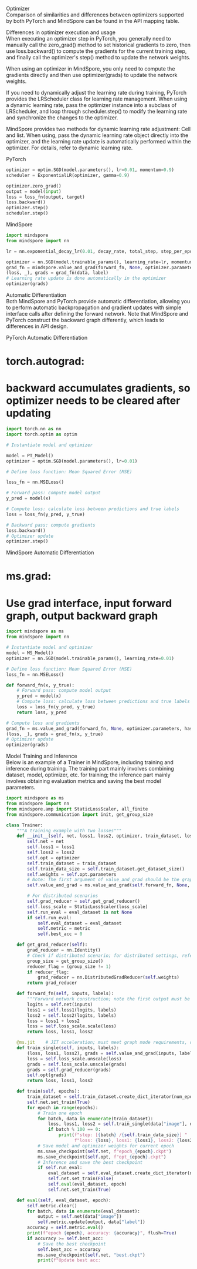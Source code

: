 Optimizer  
Comparison of similarities and differences between optimizers supported by both PyTorch and MindSpore can be found in the API mapping table.

Differences in optimizer execution and usage  
When executing an optimizer step in PyTorch, you generally need to manually call the zero_grad() method to set historical gradients to zero, then use loss.backward() to compute the gradients for the current training step, and finally call the optimizer's step() method to update the network weights.

When using an optimizer in MindSpore, you only need to compute the gradients directly and then use optimizer(grads) to update the network weights.

If you need to dynamically adjust the learning rate during training, PyTorch provides the LRScheduler class for learning rate management. When using a dynamic learning rate, pass the optimizer instance into a subclass of LRScheduler, and loop through scheduler.step() to modify the learning rate and synchronize the changes to the optimizer.

MindSpore provides two methods for dynamic learning rate adjustment: Cell and list. When using, pass the dynamic learning rate object directly into the optimizer, and the learning rate update is automatically performed within the optimizer. For details, refer to dynamic learning rate.

PyTorch
```python
optimizer = optim.SGD(model.parameters(), lr=0.01, momentum=0.9)
scheduler = ExponentialLR(optimizer, gamma=0.9)

optimizer.zero_grad()
output = model(input)
loss = loss_fn(output, target)
loss.backward()
optimizer.step()
scheduler.step()
```
MindSpore

```python
import mindspore
from mindspore import nn

lr = nn.exponential_decay_lr(0.01, decay_rate, total_step, step_per_epoch, decay_epoch)

optimizer = nn.SGD(model.trainable_params(), learning_rate=lr, momentum=0.9)
grad_fn = mindspore.value_and_grad(forward_fn, None, optimizer.parameters, has_aux=True)
(loss, _), grads = grad_fn(data, label)
# Learning rate update is done automatically in the optimizer
optimizer(grads)
```

Automatic Differentiation  
Both MindSpore and PyTorch provide automatic differentiation, allowing you to perform automatic backpropagation and gradient updates with simple interface calls after defining the forward network. Note that MindSpore and PyTorch construct the backward graph differently, which leads to differences in API design.

PyTorch Automatic Differentiation  
# torch.autograd:
# backward accumulates gradients, so optimizer needs to be cleared after updating
```python
import torch.nn as nn
import torch.optim as optim

# Instantiate model and optimizer

model = PT_Model()
optimizer = optim.SGD(model.parameters(), lr=0.01)

# Define loss function: Mean Squared Error (MSE)

loss_fn = nn.MSELoss()

# Forward pass: compute model output
y_pred = model(x)

# Compute loss: calculate loss between predictions and true labels
loss = loss_fn(y_pred, y_true)

# Backward pass: compute gradients
loss.backward()
# Optimizer update
optimizer.step()
```
MindSpore Automatic Differentiation  
# ms.grad:
# Use grad interface, input forward graph, output backward graph
```python
import mindspore as ms
from mindspore import nn

# Instantiate model and optimizer
model = MS_Model()
optimizer = nn.SGD(model.trainable_params(), learning_rate=0.01)

# Define loss function: Mean Squared Error (MSE)
loss_fn = nn.MSELoss()

def forward_fn(x, y_true):
    # Forward pass: compute model output
    y_pred = model(x)
    # Compute loss: calculate loss between predictions and true labels
    loss = loss_fn(y_pred, y_true)
    return loss, y_pred

# Compute loss and gradients
grad_fn = ms.value_and_grad(forward_fn, None, optimizer.parameters, has_aux=True)
(loss, _), grads = grad_fn(x, y_true)
# Optimizer update
optimizer(grads)
```

Model Training and Inference  
Below is an example of a Trainer in MindSpore, including training and inference during training. The training part mainly involves combining dataset, model, optimizer, etc. for training; the inference part mainly involves obtaining evaluation metrics and saving the best model parameters.
```python
import mindspore as ms
from mindspore import nn
from mindspore.amp import StaticLossScaler, all_finite
from mindspore.communication import init, get_group_size

class Trainer:
    """A training example with two losses"""
    def __init__(self, net, loss1, loss2, optimizer, train_dataset, loss_scale=1.0, eval_dataset=None, metric=None):
        self.net = net
        self.loss1 = loss1
        self.loss2 = loss2
        self.opt = optimizer
        self.train_dataset = train_dataset
        self.train_data_size = self.train_dataset.get_dataset_size()    # Get number of batches in training set
        self.weights = self.opt.parameters
        # Note: The first argument of value_and_grad should be the graph to compute gradients for, usually including network and loss. It can be a function or a Cell.
        self.value_and_grad = ms.value_and_grad(self.forward_fn, None, weights=self.weights, has_aux=True)

        # For distributed scenarios
        self.grad_reducer = self.get_grad_reducer()
        self.loss_scale = StaticLossScaler(loss_scale)
        self.run_eval = eval_dataset is not None
        if self.run_eval:
            self.eval_dataset = eval_dataset
            self.metric = metric
            self.best_acc = 0

    def get_grad_reducer(self):
        grad_reducer = nn.Identity()
        # Check if distributed scenario; for distributed settings, refer to general environment setup above
        group_size = get_group_size()
        reducer_flag = (group_size != 1)
        if reducer_flag:
            grad_reducer = nn.DistributedGradReducer(self.weights)
        return grad_reducer

    def forward_fn(self, inputs, labels):
        """Forward network construction; note the first output must be the one to compute gradients for"""
        logits = self.net(inputs)
        loss1 = self.loss1(logits, labels)
        loss2 = self.loss2(logits, labels)
        loss = loss1 + loss2
        loss = self.loss_scale.scale(loss)
        return loss, loss1, loss2

    @ms.jit    # JIT acceleration; must meet graph mode requirements, otherwise will throw error
    def train_single(self, inputs, labels):
        (loss, loss1, loss2), grads = self.value_and_grad(inputs, labels)
        loss = self.loss_scale.unscale(loss)
        grads = self.loss_scale.unscale(grads)
        grads = self.grad_reducer(grads)
        self.opt(grads)
        return loss, loss1, loss2

    def train(self, epochs):
        train_dataset = self.train_dataset.create_dict_iterator(num_epochs=epochs)
        self.net.set_train(True)
        for epoch in range(epochs):
            # Train one epoch
            for batch, data in enumerate(train_dataset):
                loss, loss1, loss2 = self.train_single(data["image"], data["label"])
                if batch % 100 == 0:
                    print(f"step: [{batch} /{self.train_data_size}] "
                          f"loss: {loss}, loss1: {loss1}, loss2: {loss2}", flush=True)
            # Save model and optimizer weights for current epoch
            ms.save_checkpoint(self.net, f"epoch_{epoch}.ckpt")
            ms.save_checkpoint(self.opt, f"opt_{epoch}.ckpt")
            # Inference and save the best checkpoint
            if self.run_eval:
                eval_dataset = self.eval_dataset.create_dict_iterator(num_epochs=1)
                self.net.set_train(False)
                self.eval(eval_dataset, epoch)
                self.net.set_train(True)

    def eval(self, eval_dataset, epoch):
        self.metric.clear()
        for batch, data in enumerate(eval_dataset):
            output = self.net(data["image"])
            self.metric.update(output, data["label"])
        accuracy = self.metric.eval()
        print(f"epoch {epoch}, accuracy: {accuracy}", flush=True)
        if accuracy >= self.best_acc:
            # Save the best checkpoint
            self.best_acc = accuracy
            ms.save_checkpoint(self.net, "best.ckpt")
            print(f"Update best acc: